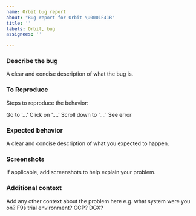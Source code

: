 ```yaml
---
name: Orbit bug report
about: "Bug report for Orbit \U0001F41B"
title: ''
labels: Orbit, bug
assignees: ''

---
```


### Describe the bug
A clear and concise description of what the bug is.

### To Reproduce
Steps to reproduce the behavior:

Go to '...'
Click on '....'
Scroll down to '....'
See error

### Expected behavior
A clear and concise description of what you expected to happen.

### Screenshots
If applicable, add screenshots to help explain your problem.

### Additional context
Add any other context about the problem here e.g. what system were you on? F9s trial environment? GCP? DGX?
